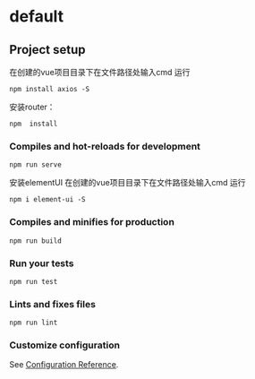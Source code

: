 # default

## Project setup

在创建的vue项目目录下在文件路径处输入cmd  运行 
```
npm install axios -S
```
安装router：
```
npm  install
```

### Compiles and hot-reloads for development
```
npm run serve
```
安装elementUI
在创建的vue项目目录下在文件路径处输入cmd  运行 
```
npm i element-ui -S
```

### Compiles and minifies for production
```
npm run build
```

### Run your tests
```
npm run test
```

### Lints and fixes files
```
npm run lint
```

### Customize configuration
See [Configuration Reference](https://cli.vuejs.org/config/).
